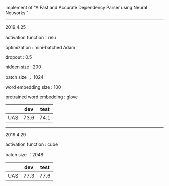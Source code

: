 implement of "A Fast and Accurate Dependency Parser using Neural Networks "

-----------------------------------------------------------------------------------------------------------------

2019.4.25

activation function：relu

optimization : mini-batched Adam

dropout : 0.5

hidden size : 200

batch size ； 1024

word embedding size : 100

pretrained word embedding : glove

|      | dev  | test |
| :--: | :--: | :--: |
| UAS  | 73.6 | 74.1 |

---------------------------------------------------------------------------------------------------------------------------------------------

2019.4.29

activation function : cube

batch size ：2048

|      | dev  | test |
| ---- | ---- | ---- |
| UAS  | 77.3 | 77.6 |

